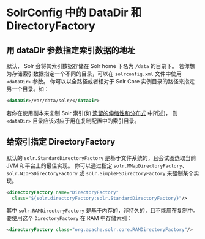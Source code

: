 # SolrConfig 中的 DataDir 和 DirectoryFactory

## 用 dataDir 参数指定索引数据的地址

默认， Solr 会将其索引数据存储在 Solr home 下名为 `/data` 的目录下。
若你想为存储索引数据指定一个不同的目录，可以在 `solrconfig.xml` 文件中使用 `<dataDir>` 参数。
你可以以全路径或者相对于 Solr Core 实例目录的路径来指定另一个目录。如：

```xml
<dataDir>/var/data/solr/</dataDir>
```

若你在使用副本来复制 Solr 索引(如 [遗留的伸缩性和分布式](../legacy_distribution/readme.md) 中所述)，
则 `<dataDir>` 目录应该对应于用在复制配置中的索引目录。

## 给索引指定 DirectoryFactory

默认的 `solr.StandardDirectoryFactory` 是基于文件系统的，且会试图选取当前 JVM 和平台上的最佳实现。
你可以通过指定 `solr.MMapDirectoryFactory`、`solr.NIOFSDirectoryFactory` 
或 `solr.SimpleFSDirectoryFactory` 来强制某个实现。

```xml
<directoryFactory name="DirectoryFactory"
  class="${solr.directoryFactory:solr.StandardDirectoryFactory}"/>
```

其中 `solr.RAMDirectoryFactory` 是基于内存的，非持久的，且不能用在复制中。
要使用这个 `DirectoryFactory` 在 RAM 中存储索引：

```xml
<directoryFactory class="org.apache.solr.core.RAMDirectoryFactory"/>
```
